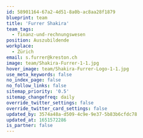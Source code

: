 ```yaml
---
id: 58901164-67a2-4d51-8a0b-ac8aa28f1879
blueprint: team
title: 'Furrer Shakira'
team_tags:
  - finanz-und-rechnungswesen
position: Auszubildende
workplace:
  - Zürich
email: s.furrer@kreston.ch
image: team/Shakira-Furrer-1-1.jpg
hover_image: team/Shakira-Furrer-Logo-1-1.jpg
use_meta_keywords: false
no_index_page: false
no_follow_links: false
sitemap_priority: '0.5'
sitemap_changefreq: daily
override_twitter_settings: false
override_twitter_card_settings: false
updated_by: 3574a48a-d509-4c9e-9e37-5b83b6cfdc78
updated_at: 1651572286
is_partner: false
---
```

